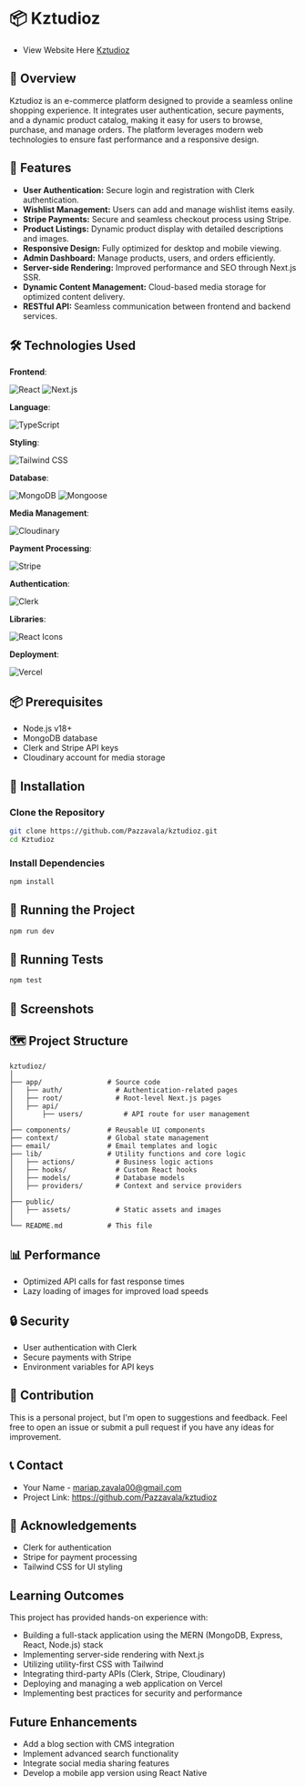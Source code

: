# 📦 Kztudioz
- View Website Here [Kztudioz](https://kztudioz.vercel.app/#home)

## 🌟 Overview

Kztudioz is an e-commerce platform designed to provide a seamless online shopping experience. It integrates user authentication, secure payments, and a dynamic product catalog, making it easy for users to browse, purchase, and manage orders. The platform leverages modern web technologies to ensure fast performance and a responsive design.

## 🚀 Features

- **User Authentication:** Secure login and registration with Clerk authentication.
- **Wishlist Management:** Users can add and manage wishlist items easily.
- **Stripe Payments:** Secure and seamless checkout process using Stripe.
- **Product Listings:** Dynamic product display with detailed descriptions and images.
- **Responsive Design:** Fully optimized for desktop and mobile viewing.
- **Admin Dashboard:** Manage products, users, and orders efficiently.
- **Server-side Rendering:** Improved performance and SEO through Next.js SSR.
- **Dynamic Content Management:** Cloud-based media storage for optimized content delivery.
- **RESTful API:** Seamless communication between frontend and backend services.

## 🛠 Technologies Used
**Frontend**:

![React](https://img.shields.io/badge/React-61DAFB?style=for-the-badge&logo=react&logoColor=black)
![Next.js](https://img.shields.io/badge/Next.js-000000?style=for-the-badge&logo=nextdotjs&logoColor=white)

**Language**:

![TypeScript](https://img.shields.io/badge/TypeScript-3178C6?style=for-the-badge&logo=typescript&logoColor=white)

**Styling**:

![Tailwind CSS](https://img.shields.io/badge/Tailwind_CSS-38B2AC?style=for-the-badge&logo=tailwind-css&logoColor=white)

**Database**:

![MongoDB](https://img.shields.io/badge/MongoDB-47A248?style=for-the-badge&logo=mongodb&logoColor=white)
![Mongoose](https://img.shields.io/badge/Mongoose-880000?style=for-the-badge&logo=mongoose&logoColor=white)

**Media Management**:

![Cloudinary](https://img.shields.io/badge/Cloudinary-3448C5?style=for-the-badge&logo=cloudinary&logoColor=white)

**Payment Processing**:

![Stripe](https://img.shields.io/badge/Stripe-008CDD?style=for-the-badge&logo=stripe&logoColor=white)

**Authentication**:

![Clerk](https://img.shields.io/badge/Clerk-6C47FF?style=for-the-badge&logo=clerk&logoColor=white)

**Libraries**:

![React Icons](https://img.shields.io/badge/React_Icons-61DAFB?style=for-the-badge&logo=react&logoColor=black)

**Deployment**:

![Vercel](https://img.shields.io/badge/Vercel-000000?style=for-the-badge&logo=vercel&logoColor=white)

## 📦 Prerequisites

- Node.js v18+
- MongoDB database
- Clerk and Stripe API keys
- Cloudinary account for media storage

## 🔧 Installation

### Clone the Repository

```bash
git clone https://github.com/Pazzavala/kztudioz.git
cd Kztudioz
```

### Install Dependencies

```bash
npm install
```

## 🏃 Running the Project

```bash
npm run dev
```

## 🧪 Running Tests

```bash
npm test
```

## 📸 Screenshots

## 🗺 Project Structure

```
kztudioz/
│
├── app/                # Source code 
│   ├── auth/             # Authentication-related pages
│   ├── root/             # Root-level Next.js pages
│   ├── api/
│       ├── users/          # API route for user management
│
├── components/         # Reusable UI components
├── context/            # Global state management
├── email/              # Email templates and logic
├── lib/                # Utility functions and core logic
│   ├── actions/          # Business logic actions
│   ├── hooks/            # Custom React hooks
│   ├── models/           # Database models
│   ├── providers/        # Context and service providers
│
├── public/
│   ├── assets/           # Static assets and images
│
└── README.md           # This file
```

## 📊 Performance

- Optimized API calls for fast response times
- Lazy loading of images for improved load speeds

## 🔒 Security

- User authentication with Clerk
- Secure payments with Stripe
- Environment variables for API keys

## 🤝 Contribution
This is a personal project, but I'm open to suggestions and feedback. Feel free to open an issue or submit a pull request if you have any ideas for improvement.

## 📞 Contact

- Your Name - [mariap.zavala00@gmail.com](mailto\:mariap.zavala00@gmail.com)
- Project Link: [https\://github.com/Pazzavala/kztudioz](https\://github.com/Pazzavala/kztudioz)

## 🙌 Acknowledgements

- Clerk for authentication
- Stripe for payment processing
- Tailwind CSS for UI styling

## Learning Outcomes
This project has provided hands-on experience with:
- Building a full-stack application using the MERN (MongoDB, Express, React, Node.js) stack
- Implementing server-side rendering with Next.js
- Utilizing utility-first CSS with Tailwind
- Integrating third-party APIs (Clerk, Stripe, Cloudinary)
- Deploying and managing a web application on Vercel
- Implementing best practices for security and performance

## Future Enhancements
- Add a blog section with CMS integration
- Implement advanced search functionality
- Integrate social media sharing features
- Develop a mobile app version using React Native
